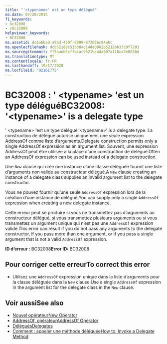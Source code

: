 ```yaml
---
title: "'<typename>' est un type délégué"
ms.date: 07/20/2015
f1_keywords:
- bc32008
- vbc32008
helpviewer_keywords:
- BC32008
ms.assetid: dc6abba0-a9ad-450f-8899-87265bc84abc
ms.openlocfilehash: dcb52188c53b38ac14de0002b5212bb33c9f7203
ms.sourcegitcommit: ff5a4eb5cffbcac9521bc44a907a118cd7e8638d
ms.translationtype: MT
ms.contentlocale: fr-FR
ms.lasthandoff: 10/17/2020
ms.locfileid: "92161775"
---
```

# <a name="bc32008-typename-is-a-delegate-type"></a><span data-ttu-id="59af4-102">BC32008 : ' \<typename> 'est un type délégué</span><span class="sxs-lookup"><span data-stu-id="59af4-102">BC32008: '\<typename>' is a delegate type</span></span>

<span data-ttu-id="59af4-103">' \<typename> 'est un type délégué.</span><span class="sxs-lookup"><span data-stu-id="59af4-103">'\<typename>' is a delegate type.</span></span> <span data-ttu-id="59af4-104">La construction de délégué autorise uniquement une seule expression AddressOf comme liste d’arguments.</span><span class="sxs-lookup"><span data-stu-id="59af4-104">Delegate construction permits only a single AddressOf expression as an argument list.</span></span> <span data-ttu-id="59af4-105">Souvent, une expression AddressOf peut être utilisée à la place d’une construction de délégué.</span><span class="sxs-lookup"><span data-stu-id="59af4-105">Often an AddressOf expression can be used instead of a delegate construction.</span></span>

 <span data-ttu-id="59af4-106">Une `New` clause qui crée une instance d’une classe déléguée fournit une liste d’arguments non valide au constructeur délégué.</span><span class="sxs-lookup"><span data-stu-id="59af4-106">A `New` clause creating an instance of a delegate class supplies an invalid argument list to the delegate constructor.</span></span>

 <span data-ttu-id="59af4-107">Vous ne pouvez fournir qu’une seule `AddressOf` expression lors de la création d’une instance de délégué.</span><span class="sxs-lookup"><span data-stu-id="59af4-107">You can supply only a single `AddressOf` expression when creating a new delegate instance.</span></span>

 <span data-ttu-id="59af4-108">Cette erreur peut se produire si vous ne transmettez pas d’arguments au constructeur délégué, si vous transmettez plusieurs arguments ou si vous transmettez un argument unique qui n’est pas une `AddressOf` expression valide.</span><span class="sxs-lookup"><span data-stu-id="59af4-108">This error can result if you do not pass any arguments to the delegate constructor, if you pass more than one argument, or if you pass a single argument that is not a valid `AddressOf` expression.</span></span>

 <span data-ttu-id="59af4-109">**ID d’erreur :** BC32008</span><span class="sxs-lookup"><span data-stu-id="59af4-109">**Error ID:** BC32008</span></span>

## <a name="to-correct-this-error"></a><span data-ttu-id="59af4-110">Pour corriger cette erreur</span><span class="sxs-lookup"><span data-stu-id="59af4-110">To correct this error</span></span>

- <span data-ttu-id="59af4-111">Utilisez une `AddressOf` expression unique dans la liste d’arguments pour la classe déléguée dans la `New` clause.</span><span class="sxs-lookup"><span data-stu-id="59af4-111">Use a single `AddressOf` expression in the argument list for the delegate class in the `New` clause.</span></span>

## <a name="see-also"></a><span data-ttu-id="59af4-112">Voir aussi</span><span class="sxs-lookup"><span data-stu-id="59af4-112">See also</span></span>

- [<span data-ttu-id="59af4-113">Nouvel opérateur</span><span class="sxs-lookup"><span data-stu-id="59af4-113">New Operator</span></span>](../operators/new-operator.md)
- [<span data-ttu-id="59af4-114">AddressOf, opérateur</span><span class="sxs-lookup"><span data-stu-id="59af4-114">AddressOf Operator</span></span>](../operators/addressof-operator.md)
- [<span data-ttu-id="59af4-115">Délégués</span><span class="sxs-lookup"><span data-stu-id="59af4-115">Delegates</span></span>](../../programming-guide/language-features/delegates/index.md)
- [<span data-ttu-id="59af4-116">Comment : appeler une méthode déléguée</span><span class="sxs-lookup"><span data-stu-id="59af4-116">How to: Invoke a Delegate Method</span></span>](../../programming-guide/language-features/delegates/how-to-invoke-a-delegate-method.md)
